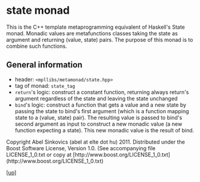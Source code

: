 # state monad

This is the C++ template metaprogramming equivalent of Haskell's State monad.
Monadic values are metafunctions classes taking the state as argument and
returning (value, state) pairs. The purpose of this monad is to combine such
functions.

## General information

* header: `<mpllibs/metamonad/state.hpp>`
* tag of monad: `state_tag`
* `return`'s logic: construct a constant function, returning always return's
  argument regardless of the state and leaving the state unchanged
* `bind`'s logic: construct a function that gets a value and a new state by
  passing the state to bind's first argument (which is a function mapping state
  to a (value, state) pair). The resulting value is passed to bind's second
  argument as input to construct a new monadic value (a new function expecting a
  state). This new monadic value is the result of bind.

<p class="copyright">
Copyright Abel Sinkovics (abel at elte dot hu) 2011.
Distributed under the Boost Software License, Version 1.0.
(See accompanying file LICENSE_1_0.txt or copy at
[http://www.boost.org/LICENSE_1_0.txt](http://www.boost.org/LICENSE_1_0.txt)
</p>

[[up]](reference.html)


